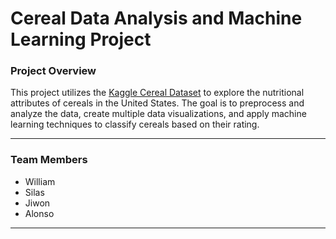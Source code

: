 # Cereal Data Analysis and Machine Learning Project
 
### Project Overview
This project utilizes the [Kaggle Cereal Dataset](https://www.kaggle.com/datasets/crawford/80-cereals) to explore the nutritional attributes of cereals in the United States. The goal is to preprocess and analyze the data, create multiple data visualizations, and apply machine learning techniques to classify cereals based on their rating.
 
---
 
### Team Members
- William
- Silas
- Jiwon
- Alonso
 
---
 
